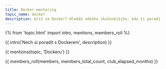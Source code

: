```yaml
---
title: Docker mentoring
topic_name: docker
description: Učíš se Docker? Hledáš někoho zkušenějšího, kdo ti poradí, když se zasekneš? Kdo ti ukáže správné postupy a nasměruje tě na kvalitní návody nebo kurzy?
---
```

{% from 'topic.html' import intro, mentions, members_roll %}

{{ intro('Nech si poradit s Dockerem', description) }}

{{ mentions(topic, 'Dockeru') }}

{{ members_roll(members, members_total_count, club_elapsed_months) }}
